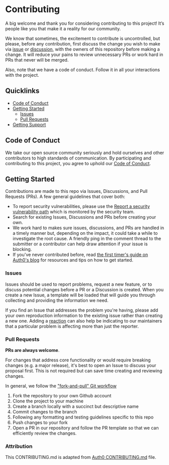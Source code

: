 # Contributing

A big welcome and thank you for considering contributing to this project! It’s people like you that make it a reality for our community.

We know that sometimes, the excitement to contribute is uncontrolled, but please, before any contribution, first discuss the change you wish to make via [issue](https://github.com/obetomuniz/oss/issues) or [discussion](https://github.com/obetomuniz/oss/discussions),
with the owners of this repository before making a change. It will reduce your pains to review unnecessary PRs or work hard in PRs that never will be merged.

Also, note that we have a code of conduct. Follow it in all your interactions with the project.

## Quicklinks

* [Code of Conduct](#code-of-conduct)
* [Getting Started](#getting-started)
    * [Issues](#issues)
    * [Pull Requests](#pull-requests)
* [Getting Support](https://github.com/obetomuniz/oss/blob/main/docs/SUPPORT.md)

## Code of Conduct

We take our open source community seriously and hold ourselves and other contributors to high standards of communication. By participating and contributing to this project, you agree to uphold our [Code of Conduct](https://github.com/obetomuniz/oss/blob/main/docs/CODE_OF_CONDUCT.md).

## Getting Started

Contributions are made to this repo via Issues, Discussions, and Pull Requests (PRs). A few general guidelines that cover both:

- To report security vulnerabilities, please use the [Report a security vulnerability path](https://github.com/obetomuniz/oss/security/advisories/new) which is monitored by the security team.
- Search for existing Issues, Discussions and PRs before creating your own.
- We work hard to makes sure issues, discussions, and PRs are handled in a timely manner but, depending on the impact, it could take a while to investigate the root cause. A friendly ping in the comment thread to the submitter or a contributor can help draw attention if your issue is blocking.
- If you've never contributed before, read [the first timer's guide on Auth0's blog](https://auth0.com/blog/a-first-timers-guide-to-an-open-source-project/) for resources and tips on how to get started.

### Issues

Issues should be used to report problems, request a new feature, or to discuss potential changes before a PR or a Discussion is created. When you create a new Issue, a template will be loaded that will guide you through collecting and providing the information we need.

If you find an Issue that addresses the problem you're having, please add your own reproduction information to the existing issue rather than creating a new one. Adding a [reaction](https://github.blog/2016-03-10-add-reactions-to-pull-requests-issues-and-comments/) can also help be indicating to our maintainers that a particular problem is affecting more than just the reporter.

### Pull Requests

**PRs are always welcome**.

For changes that address core functionality or would require breaking changes (e.g. a major release), it's best to open an Issue to discuss your proposal first. This is not required but can save time creating and reviewing changes.

In general, we follow the ["fork-and-pull" Git workflow](https://github.com/susam/gitpr)

1. Fork the repository to your own Github account
2. Clone the project to your machine
3. Create a branch locally with a succinct but descriptive name
4. Commit changes to the branch
5. Following any formatting and testing guidelines specific to this repo
6. Push changes to your fork
7. Open a PR in our repository and follow the PR template so that we can efficiently review the changes.

### Attribution

This CONTRIBUTING.md is adapted from [Auth0 CONTRIBUTING.md][contributing] file.

[contributing]: https://github.com/auth0/open-source-template/blob/master/GENERAL-CONTRIBUTING.md

